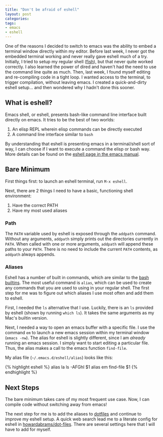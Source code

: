 ```yaml
---
title: "Don't be afraid of eshell"
layout: post
categories:
tags:
- emacs
- eshell
---
```


One of the reasons I decided to switch to emacs was the ability to embed a terminal window directly within my editor.
Before last week, I never got the embedded terminal working and never really gave eshell much of a try.
Initially, I tried to setup my regular shell ([fish](https://fishshell.com)), but that never quite worked correctly.
I also learned the power of dired and haven't had the need to use the command line quite as much.
Then, last week, I found myself editing and re-compiling code in a tight loop.
I wanted access to the terminal, to trigger compilation, without leaving emacs.
I created a quick-and-dirty eshell setup&#x2026; and then wondered why I hadn't done this sooner.


## What is eshell?

Emacs shell, or eshell, presents bash-like command line interface built directly on emacs.
It tries to be the best of two worlds:

1.  An elisp REPL wherein elisp commands can be directly executed
2.  A command line interface similar to `bash`

By understanding that eshell is presenting emacs in a terminal/shell sort of way, I can choose if I want to execute a command the elisp or bash way.
More details can be found on the [eshell page in the emacs manual](https://www.gnu.org/software/emacs/manual/html_mono/eshell.html).


## Bare Minimum

First things first: to launch an eshell terminal, run `M-x eshell`.

Next, there are 2 things I need to have a basic, functioning shell environment:

1.  Have the correct PATH
2.  Have my most used aliases


### Path

The `PATH` variable used by eshell is exposed through the `addpath` command.
Without any arguments, `addpath` simply prints out the directories currently in `PATH`.
When called with one or more arguments, `addpath` will append these paths to your `PATH`.
There is no need to include the current `PATH` contents, as `addpath` always appends.


### Aliases

Eshell has a number of built in commands, which are similar to the [bash builtins](https://www.gnu.org/savannah-checkouts/gnu/bash/manual/bash.html#Shell-Builtin-Commands).
The most useful command is `alias`, which can be used to create any commands that you are used to using in your regular shell.
The first step for me was to figure out which aliases I use most often and add them to eshell.

First, I needed the `ls` alternative that I use.
Luckily, there is an `ls` provided by eshell (shown by running `which ls`).
It takes the same arguments as my Mac's builtin version.

Next, I needed a way to open an emacs buffer with a specific file.
I use the command `em` to launch a new emacs session within my terminal window (`emacs -nw`).
The alias for eshell is slightly different, since I am *already* running an emacs session.
I simply want to start editing a particular file.
Thus, the alias makes a call to the emacs function `find-file`.

My alias file (`~/.emacs.d/eshell/alias`) looks like this:

{% highlight eshell %}
alias la ls -AFGhl $1
alias em find-file $1
{% endhighlight %}


## Next Steps

The bare minimum takes care of my most frequent use case.
Now, I can compile code without switching away from emacs!

The next step for me is to add the aliases to [dotfiles](https://github.com/gonsie/dotfiles) and continue to improve my eshell setup.
A quick web search lead me to a literate config for eshell in [howardabrams/dot-files](https://github.com/howardabrams/dot-files/blob/master/emacs-eshell.org).
There are several settings here that I will have to add for myself.
